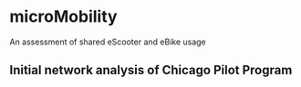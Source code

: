 # microMobility
An assessment of shared eScooter and eBike usage

## Initial network analysis of Chicago Pilot Program
